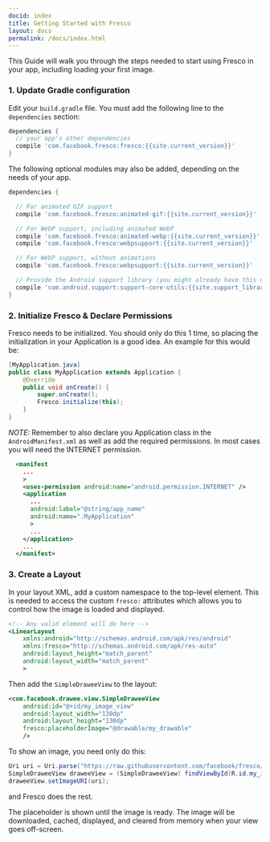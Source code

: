 ```yaml
---
docid: index
title: Getting Started with Fresco
layout: docs
permalink: /docs/index.html
---
```


This Guide will walk you through the steps needed to start using Fresco in your app, including loading your first image.

### 1. Update Gradle configuration

Edit your `build.gradle` file. You must add the following line to the `dependencies` section:

```groovy
dependencies {
  // your app's other dependencies
  compile 'com.facebook.fresco:fresco:{{site.current_version}}'
}
```

The following optional modules may also be added, depending on the needs of your app.

```groovy
dependencies {

  // For animated GIF support
  compile 'com.facebook.fresco:animated-gif:{{site.current_version}}'

  // For WebP support, including animated WebP
  compile 'com.facebook.fresco:animated-webp:{{site.current_version}}'
  compile 'com.facebook.fresco:webpsupport:{{site.current_version}}'

  // For WebP support, without animations
  compile 'com.facebook.fresco:webpsupport:{{site.current_version}}'

  // Provide the Android support library (you might already have this or a similar dependency)
  compile 'com.android.support:support-core-utils:{{site.support_library_version}}'
}
```

### 2. Initialize Fresco & Declare Permissions

Fresco needs to be initialized. You should only do this 1 time, so placing the initialization in your Application is a good idea. An example for this would be:

```java
[MyApplication.java]
public class MyApplication extends Application {
    @Override
    public void onCreate() {
        super.onCreate();
        Fresco.initialize(this);
    }
}
```

*NOTE:* Remember to also declare you Application class in the ```AndroidManifest.xml``` as well as add the required permissions. In most cases you will need the INTERNET permission.

```xml
  <manifest
    ...
    >
    <uses-permission android:name="android.permission.INTERNET" />
    <application
      ...
      android:label="@string/app_name"
      android:name=".MyApplication"
      >
      ...
    </application>
    ...
  </manifest>
```

### 3. Create a Layout

In your layout XML, add a custom namespace to the top-level element. This is needed to access the custom `fresco:` attributes which allows you to control how the image is loaded and displayed.

```xml
<!-- Any valid element will do here -->
<LinearLayout
    xmlns:android="http://schemas.android.com/apk/res/android"
    xmlns:fresco="http://schemas.android.com/apk/res-auto"
    android:layout_height="match_parent"
    android:layout_width="match_parent"
    >
```

Then add the ```SimpleDraweeView``` to the layout:

```xml
<com.facebook.drawee.view.SimpleDraweeView
    android:id="@+id/my_image_view"
    android:layout_width="130dp"
    android:layout_height="130dp"
    fresco:placeholderImage="@drawable/my_drawable"
    />
```

To show an image, you need only do this:

```java
Uri uri = Uri.parse("https://raw.githubusercontent.com/facebook/fresco/master/docs/static/logo.png");
SimpleDraweeView draweeView = (SimpleDraweeView) findViewById(R.id.my_image_view);
draweeView.setImageURI(uri);
```
and Fresco does the rest.

The placeholder is shown until the image is ready. The image will be downloaded, cached, displayed, and cleared from memory when your view goes off-screen.
